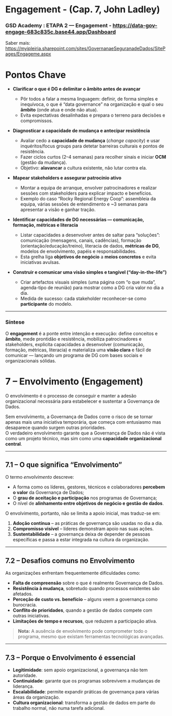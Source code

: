 # Engagement - (Cap. 7, John Ladley)

<!--### GSD Academy :  ETAPA 2 — Engagement (Ladley, Cap. 7)  - https://txguegxq.gensparkspace.com/-->

### GSD Academy :  ETAPA 2 — Engagement - https://data-gov-engage-683c835c.base44.app/Dashboard
Saber mais: https://myipleiria.sharepoint.com/sites/GovernanaeSeguranadeDados/SitePages/Engageme.aspx

# Pontos Chave

- **Clarificar o que é DG e delimitar o âmbito antes de avançar**
  - Pôr todos a falar a mesma linguagem: definir, de forma simples e inequívoca, o que é “data governance” na organização e qual o seu **âmbito** (onde atua e onde não atua).
  - Evita expectativas desalinhadas e prepara o terreno para decisões e compromissos.

- **Diagnosticar a capacidade de mudança e antecipar resistência**
  - Avaliar cedo a **capacidade de mudança** (*change capacity*) e usar inquéritos/focus groups para detetar barreiras culturais e pontos de resistência.
  - Fazer ciclos curtos (2–4 semanas) para recolher sinais e iniciar **OCM** (gestão da mudança).
  - Objetivo: **alavancar** a cultura existente, não lutar contra ela.

- **Mapear stakeholders e assegurar patrocínio ativo**
  - Montar a equipa de arranque, envolver patrocinadores e realizar sessões com stakeholders para explicar impacto e benefícios.
  - Exemplo do caso “Rocky Regional Energy Coop”: assembleia da equipa, várias sessões de entendimento e ~3 semanas para apresentar a visão e ganhar tração.

- **Identificar capacidades de DG necessárias — comunicação, formação, métricas e literacia**
  - Listar capacidades a desenvolver antes de saltar para “soluções”: comunicação (mensagens, canais, cadências), formação (orientação/educação/treino), literacia de dados, **métricas de DG**, modelos de envolvimento, papéis e responsabilidades.
  - Esta grelha liga **objetivos de negócio** a **meios concretos** e evita iniciativas avulsas.

- **Construir e comunicar uma visão simples e tangível (“day-in-the-life”)**
  - Criar artefactos visuais simples (uma página com “o que muda”, agenda-tipo de reunião) para mostrar como a DG cria valor no dia a dia.
  - Medida de sucesso: cada stakeholder reconhecer-se como **participante** do modelo.

---

### Síntese
O **engagement** é a ponte entre intenção e execução: define conceitos e **âmbito**, mede prontidão e resistência, mobiliza patrocinadores e stakeholders, explicita capacidades a desenvolver (comunicação, formação, métricas, literacia) e materializa uma **visão clara** e fácil de comunicar — lançando um programa de DG com bases sociais e organizacionais sólidas.







# 7 – Envolvimento (Engagement)

O envolvimento é o processo de conseguir e manter a adesão organizacional necessária para estabelecer e sustentar a Governança de Dados.

Sem envolvimento, a Governança de Dados corre o risco de se tornar apenas mais uma iniciativa temporária, que começa com entusiasmo mas desaparece quando surgem outras prioridades.  
O verdadeiro envolvimento garante que a Governança de Dados não é vista como um projeto técnico, mas sim como uma **capacidade organizacional central**.

---

## 7.1 – O que significa “Envolvimento”

O termo *envolvimento* descreve:

- A forma como os líderes, gestores, técnicos e colaboradores **percebem o valor** da Governança de Dados;  
- O **grau de aceitação e participação** nos programas de Governança;  
- O nível de **alinhamento entre objetivos de negócio e gestão de dados**.

O envolvimento, portanto, não se limita a apoio inicial, mas traduz-se em:

1. **Adoção contínua** – as práticas de governança são usadas no dia a dia.  
2. **Compromisso visível** – líderes demonstram apoio nas suas ações.  
3. **Sustentabilidade** – a governança deixa de depender de pessoas específicas e passa a estar integrada na cultura da organização.  

---

## 7.2 – Desafios comuns no Envolvimento

As organizações enfrentam frequentemente dificuldades como:

- **Falta de compreensão** sobre o que é realmente Governança de Dados.  
- **Resistência à mudança**, sobretudo quando processos existentes são afetados.  
- **Perceção de custo vs. benefício** – alguns veem a governança como burocracia.  
- **Conflito de prioridades**, quando a gestão de dados compete com outras iniciativas.  
- **Limitações de tempo e recursos**, que reduzem a participação ativa.  

> **Nota:** A ausência de envolvimento pode comprometer todo o programa, mesmo que existam ferramentas tecnológicas avançadas.

---

## 7.3 – Porque o Envolvimento é essencial

- **Legitimidade**: sem apoio organizacional, a governança não tem autoridade.  
- **Continuidade**: garante que os programas sobrevivem a mudanças de liderança.  
- **Escalabilidade**: permite expandir práticas de governança para várias áreas da organização.  
- **Cultura organizacional**: transforma a gestão de dados em parte do trabalho normal, não numa tarefa adicional.  





